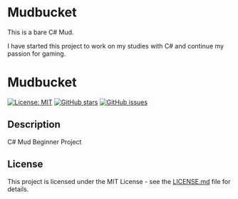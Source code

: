 # Mudbucket

This is a bare C# Mud.

I have started this project to work on my studies with C# and continue my passion for gaming.


# Mudbucket

[![License: MIT](https://img.shields.io/badge/License-MIT-yellow.svg)](https://opensource.org/licenses/MIT)
[![GitHub stars](https://img.shields.io/github/stars/Hemerley/MudBucketsvg)](https://github.com/Hemerley/MudBucket/stargazers)
[![GitHub issues](https://img.shields.io/github/issues/Hemerley/MudBucket.svg)](https://github.com/Hemerley/MudBucket/issues)

## Description

C# Mud Beginner Project

## License

This project is licensed under the MIT License - see the [LICENSE.md](LICENSE.md) file for details.
